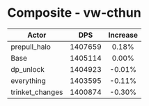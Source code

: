 # Composite - vw-cthun
| Actor | DPS | Increase |
|---|:---:|:---:|
|prepull_halo|1407659|0.18%|
|Base|1405114|0.00%|
|dp_unlock|1404923|-0.01%|
|everything|1403595|-0.11%|
|trinket_changes|1400874|-0.30%|
